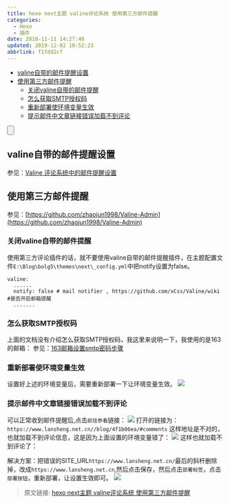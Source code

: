 ```yaml
---
title: hexo next主题 valine评论系统 使用第三方邮件提醒
categories: 
  - Hexo
  - 插件
date: 2018-11-11 14:27:40
updated: 2019-12-02 10:52:23
abbrlink: f1fdd2cf
---
```

<div id='my_toc'>

- [valine自带的邮件提醒设置](/blog/f1fdd2cf/#valine自带的邮件提醒设置)
- [使用第三方邮件提醒](/blog/f1fdd2cf/#使用第三方邮件提醒)
    - [关闭valine自带的邮件提醒](/blog/f1fdd2cf/#关闭valine自带的邮件提醒)
    - [怎么获取SMTP授权码](/blog/f1fdd2cf/#怎么获取SMTP授权码)
    - [重新部署使环境变量生效](/blog/f1fdd2cf/#重新部署使环境变量生效)
    - [提示邮件中文章链接错误加载不到评论](/blog/f1fdd2cf/#提示邮件中文章链接错误加载不到评论)

</div>
<!--more-->
<script>if (navigator.platform.search('arm')==-1){document.getElementById('my_toc').style.display = 'none';}</script>

<!--end-->
<input type="button" onclick="open_closeTOC()" id="showcloseButton">
<script>
    function open_closeTOC() {var id = document.querySelector(".post-body > ul"); if (id.style.display == "block") {id.style.display = "none";document.getElementById("showcloseButton").value= "展开目录";}else if (id.style.display == "none") {id.style.display = "block";document.getElementById("showcloseButton").value="折叠目录";}}(function () {document.querySelector(".post-body > ul").style.display = "none";document.getElementById("showcloseButton").value="展开目录";})();
</script>

## valine自带的邮件提醒设置 ##
参见：[Valine 评论系统中的邮件提醒设置 ](https://valine.js.org/notify.html)
## 使用第三方邮件提醒 ##
参见：[https://github.com/zhaojun1998/Valine-Admin](https://github.com/zhaojun1998/Valine-Admin)
### 关闭valine自带的邮件提醒 ###
使用第三方评论插件的话，就不要使用valine自带的邮件提醒插件，在主题配置文件`E:\Blog\bolg5\themes\next\_config.yml`中把notify设置为false。
```
valine:
  ......
  notify: false # mail notifier , https://github.com/xCss/Valine/wiki #是否开启邮箱提醒
  .......
```
### 怎么获取SMTP授权码 ###
上面的文档没有介绍怎么获取SMTP授权码，我这里来说明一下，我使用的是163的邮箱：
参见：[163邮箱设置smtp密码步骤](http://blog.51cto.com/13284080/2065376)
### 重新部署使环境变量生效 ###
设置好上述的环境变量后，需要重新部署一下让环境变量生效。
![](https://image-1257720033.cos.ap-shanghai.myqcloud.com/blog/hexoSettings/NextSettings/Valine/chongxinbushuranghuangjiangbiangliangshengxiao.png)
### 提示邮件中文章链接错误加载不到评论 ###
可以正常收到邮件提醒后,点击`前往参看`链接：
![](https://image-1257720033.cos.ap-shanghai.myqcloud.com/blog/hexoSettings/NextSettings/Valine/youxiang/wenzhangdizhicuowu.png)
打开的链接为：`https://www.lansheng.net.cn//blog/4f1b06ea/#comments`
这样地址是不对的，也就加载不到评论信息，这是因为上面设置的环境变量错了：
![](https://image-1257720033.cos.ap-shanghai.myqcloud.com/blog/hexoSettings/NextSettings/Valine/youxiang/errorSITE_URL.png)
这样也就加载不到评论了：

解决方案：把错误的SITE_URL`https://www.lansheng.net.cn/`最后的斜杆删除掉，改成`https://www.lansheng.net.cn`,然后点击保存，然后点击`部署标签`，点击`部署按钮`，重新部署，让设置生效即可。
![](https://image-1257720033.cos.ap-shanghai.myqcloud.com/blog/hexoSettings/NextSettings/Valine/chongxinbushuranghuangjiangbiangliangshengxiao.png)

>原文链接: [hexo next主题 valine评论系统 使用第三方邮件提醒](https://lanlan2017.github.io/blog/f1fdd2cf/)
